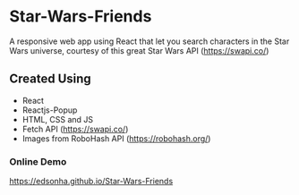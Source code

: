 # Star-Wars-Friends

A responsive web app using React that let you search characters in the Star Wars universe, courtesy of this great Star Wars API (https://swapi.co/)

## Created Using

- React
- Reactjs-Popup
- HTML, CSS and JS
- Fetch API (https://swapi.co/)
- Images from RoboHash API (https://robohash.org/)

### Online Demo

https://edsonha.github.io/Star-Wars-Friends
